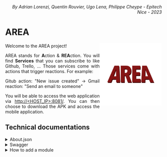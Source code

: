 <div align="right"><i>By Adrian Lorenzi, Quentin Rouvier, Ugo Lena, Philippe Cheype - Epitech Nice - 2023</i></div>
<h1>AREA</h1>

<tr><img align="right" src="./front/android/app/src/main/ic_launcher-playstore.png" alt="AREA" height="200"></tr>
</tr>

Welcome to the AREA project!

<div align="justify">
AREA stands for <b>A</b>ction & <b>REA</b>ction. You will find <b>Services</b> that you can subscribe to like Github, Trello, ... Those services come with actions that trigger reactions. For example:

Gitub action: "New issue created" -> Gmail reaction: "Send an email to someone"

You will be able to access the web application via [http://<HOST_IP>:8081/](http://<HOST_IP>:8081/). You can then choose to download the APK and access the mobile application.
</div>

## Technical documentations

<details>
  <summary>About.json</summary>
  </br>
  This file contains all the information about the API's Services and their related Actions and Reactions.

  ```
https://<HOST_IP>:8080/about.json
  ```
</details>

<details>
  <summary>Swagger</summary>
  </br>
  This is a web interface that allows you to test the API's endpoints.

  ```
https://<HOST_IP>:8080/api-docs
  ```
</details>

<details>
  <summary>How to add a module</summary>
  </br>
  This documentation explains how to create your own custom services, actions and reactions

  [How to add a module](./how-to-add-module.md)
</details>
